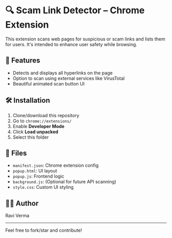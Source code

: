 # 🔍 Scam Link Detector – Chrome Extension

This extension scans web pages for suspicious or scam links and lists them for users. It's intended to enhance user safety while browsing.

## 🚀 Features

- Detects and displays all hyperlinks on the page
- Option to scan using external services like VirusTotal
- Beautiful animated scan button UI

## 🛠️ Installation

1. Clone/download this repository
2. Go to `chrome://extensions/`
3. Enable **Developer Mode**
4. Click **Load unpacked**
5. Select this folder

## 📁 Files

- `manifest.json`: Chrome extension config
- `popup.html`: UI layout
- `popup.js`: Frontend logic
- `background.js`: (Optional for future API scanning)
- `style.css`: Custom UI styling

## 🙋‍♂️ Author

Ravi Verma

---

Feel free to fork/star and contribute!

